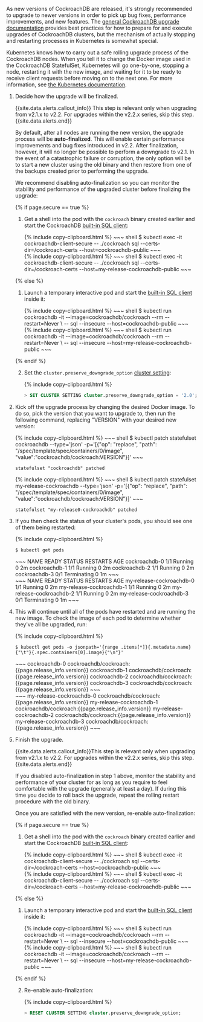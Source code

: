 As new versions of CockroachDB are released, it's strongly recommended to upgrade to newer versions in order to pick up bug fixes, performance improvements, and new features. The [general CockroachDB upgrade documentation](upgrade-cockroach-version.html) provides best practices for how to prepare for and execute upgrades of CockroachDB clusters, but the mechanism of actually stopping and restarting processes in Kubernetes is somewhat special.

Kubernetes knows how to carry out a safe rolling upgrade process of the CockroachDB nodes. When you tell it to change the Docker image used in the CockroachDB StatefulSet, Kubernetes will go one-by-one, stopping a node, restarting it with the new image, and waiting for it to be ready to receive client requests before moving on to the next one. For more information, see [the Kubernetes documentation](https://kubernetes.io/docs/tutorials/stateful-application/basic-stateful-set/#updating-statefulsets).

1. Decide how the upgrade will be finalized.

    {{site.data.alerts.callout_info}}
    This step is relevant only when upgrading from v2.1.x to v2.2. For upgrades within the v2.2.x series, skip this step.
    {{site.data.alerts.end}}

    By default, after all nodes are running the new version, the upgrade process will be **auto-finalized**. This will enable certain performance improvements and bug fixes introduced in v2.2. After finalization, however, it will no longer be possible to perform a downgrade to v2.1. In the event of a catastrophic failure or corruption, the only option will be to start a new cluster using the old binary and then restore from one of the backups created prior to performing the upgrade.

    We recommend disabling auto-finalization so you can monitor the stability and performance of the upgraded cluster before finalizing the upgrade:

    {% if page.secure == true %}

    1. Get a shell into the pod with the `cockroach` binary created earlier and start the CockroachDB [built-in SQL client](use-the-built-in-sql-client.html):

        <section class="filter-content" markdown="1" data-scope="manual">
        {% include copy-clipboard.html %}
        ~~~ shell
        $ kubectl exec -it cockroachdb-client-secure -- ./cockroach sql --certs-dir=/cockroach-certs --host=cockroachdb-public
        ~~~
        </section>

        <section class="filter-content" markdown="1" data-scope="helm">
        {% include copy-clipboard.html %}
        ~~~ shell
        $ kubectl exec -it cockroachdb-client-secure -- ./cockroach sql --certs-dir=/cockroach-certs --host=my-release-cockroachdb-public
        ~~~
        </section>


    {% else %}

    1. Launch a temporary interactive pod and start the [built-in SQL client](use-the-built-in-sql-client.html) inside it:

        <section class="filter-content" markdown="1" data-scope="manual">
        {% include copy-clipboard.html %}
        ~~~ shell
        $ kubectl run cockroachdb -it --image=cockroachdb/cockroach --rm --restart=Never \
        -- sql --insecure --host=cockroachdb-public
        ~~~
        </section>

        <section class="filter-content" markdown="1" data-scope="helm">
        {% include copy-clipboard.html %}
        ~~~ shell
        $ kubectl run cockroachdb -it --image=cockroachdb/cockroach --rm --restart=Never \
        -- sql --insecure --host=my-release-cockroachdb-public
        ~~~
        </section>

    {% endif %}

    2. Set the `cluster.preserve_downgrade_option` [cluster setting](cluster-settings.html):

        {% include copy-clipboard.html %}
        ~~~ sql
        > SET CLUSTER SETTING cluster.preserve_downgrade_option = '2.0';
        ~~~

2. Kick off the upgrade process by changing the desired Docker image. To do so, pick the version that you want to upgrade to, then run the following command, replacing "VERSION" with your desired new version:

    <section class="filter-content" markdown="1" data-scope="manual">
    {% include copy-clipboard.html %}
    ~~~ shell
    $ kubectl patch statefulset cockroachdb --type='json' -p='[{"op": "replace", "path": "/spec/template/spec/containers/0/image", "value":"cockroachdb/cockroach:VERSION"}]'
    ~~~

    ~~~
    statefulset "cockroachdb" patched
    ~~~
    </section>

    <section class="filter-content" markdown="1" data-scope="helm">
    {% include copy-clipboard.html %}
    ~~~ shell
    $ kubectl patch statefulset my-release-cockroachdb --type='json' -p='[{"op": "replace", "path": "/spec/template/spec/containers/0/image", "value":"cockroachdb/cockroach:VERSION"}]'
    ~~~

    ~~~
    statefulset "my-release0-cockroachdb" patched
    ~~~
    </section>

3. If you then check the status of your cluster's pods, you should see one of them being restarted:

    {% include copy-clipboard.html %}
    ~~~ shell
    $ kubectl get pods
    ~~~

    <section class="filter-content" markdown="1" data-scope="manual">
    ~~~
    NAME            READY     STATUS        RESTARTS   AGE
    cockroachdb-0   1/1       Running       0          2m
    cockroachdb-1   1/1       Running       0          2m
    cockroachdb-2   1/1       Running       0          2m
    cockroachdb-3   0/1       Terminating   0          1m
    ~~~
    </section>

    <section class="filter-content" markdown="1" data-scope="helm">
    ~~~
    NAME                       READY     STATUS        RESTARTS   AGE
    my-release-cockroachdb-0   1/1       Running       0          2m
    my-release-cockroachdb-1   1/1       Running       0          2m
    my-release-cockroachdb-2   1/1       Running       0          2m
    my-release-cockroachdb-3   0/1       Terminating   0          1m
    ~~~
    </section>    

4. This will continue until all of the pods have restarted and are running the new image. To check the image of each pod to determine whether they've all be upgraded, run:

    {% include copy-clipboard.html %}
    ~~~ shell
    $ kubectl get pods -o jsonpath='{range .items[*]}{.metadata.name}{"\t"}{.spec.containers[0].image}{"\n"}'
    ~~~

    <section class="filter-content" markdown="1" data-scope="manual">
    ~~~
    cockroachdb-0	cockroachdb/cockroach:{{page.release_info.version}}
    cockroachdb-1	cockroachdb/cockroach:{{page.release_info.version}}
    cockroachdb-2	cockroachdb/cockroach:{{page.release_info.version}}
    cockroachdb-3	cockroachdb/cockroach:{{page.release_info.version}}
    ~~~
    </section>

    <section class="filter-content" markdown="1" data-scope="helm">
    ~~~
    my-release-cockroachdb-0	cockroachdb/cockroach:{{page.release_info.version}}
    my-release-cockroachdb-1	cockroachdb/cockroach:{{page.release_info.version}}
    my-release-cockroachdb-2	cockroachdb/cockroach:{{page.release_info.version}}
    my-release-cockroachdb-3	cockroachdb/cockroach:{{page.release_info.version}}
    ~~~
    </section>

5. Finish the upgrade.

    {{site.data.alerts.callout_info}}This step is relevant only when upgrading from v2.1.x to v2.2. For upgrades within the v2.2.x series, skip this step.{{site.data.alerts.end}}

    If you disabled auto-finalization in step 1 above, monitor the stability and performance of your cluster for as long as you require to feel comfortable with the upgrade (generally at least a day). If during this time you decide to roll back the upgrade, repeat the rolling restart procedure with the old binary.

    Once you are satisfied with the new version, re-enable auto-finalization:

    {% if page.secure == true %}

    1. Get a shell into the pod with the `cockroach` binary created earlier and start the CockroachDB [built-in SQL client](use-the-built-in-sql-client.html):

        <section class="filter-content" markdown="1" data-scope="manual">
        {% include copy-clipboard.html %}
        ~~~ shell
        $ kubectl exec -it cockroachdb-client-secure -- ./cockroach sql --certs-dir=/cockroach-certs --host=cockroachdb-public
        ~~~
        </section>

        <section class="filter-content" markdown="1" data-scope="helm">
        {% include copy-clipboard.html %}
        ~~~ shell
        $ kubectl exec -it cockroachdb-client-secure -- ./cockroach sql --certs-dir=/cockroach-certs --host=my-release-cockroachdb-public
        ~~~
        </section>

    {% else %}

    1. Launch a temporary interactive pod and start the [built-in SQL client](use-the-built-in-sql-client.html) inside it:

        <section class="filter-content" markdown="1" data-scope="manual">
        {% include copy-clipboard.html %}
        ~~~ shell
        $ kubectl run cockroachdb -it --image=cockroachdb/cockroach --rm --restart=Never \
        -- sql --insecure --host=cockroachdb-public
        ~~~
        </section>

        <section class="filter-content" markdown="1" data-scope="helm">
        {% include copy-clipboard.html %}
        ~~~ shell
        $ kubectl run cockroachdb -it --image=cockroachdb/cockroach --rm --restart=Never \
        -- sql --insecure --host=my-release-cockroachdb-public
        ~~~
        </section>      

    {% endif %}

    2. Re-enable auto-finalization:

        {% include copy-clipboard.html %}
        ~~~ sql
        > RESET CLUSTER SETTING cluster.preserve_downgrade_option;
        ~~~
